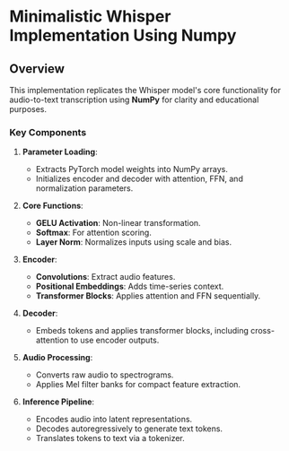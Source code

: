 # Minimalistic Whisper Implementation Using Numpy

## Overview

This implementation replicates the Whisper model's core functionality for audio-to-text transcription using **NumPy** for clarity and educational purposes.

### Key Components

1. **Parameter Loading**:

   - Extracts PyTorch model weights into NumPy arrays.
   - Initializes encoder and decoder with attention, FFN, and normalization parameters.

2. **Core Functions**:

   - **GELU Activation**: Non-linear transformation.
   - **Softmax**: For attention scoring.
   - **Layer Norm**: Normalizes inputs using scale and bias.

3. **Encoder**:

   - **Convolutions**: Extract audio features.
   - **Positional Embeddings**: Adds time-series context.
   - **Transformer Blocks**: Applies attention and FFN sequentially.

4. **Decoder**:

   - Embeds tokens and applies transformer blocks, including cross-attention to use encoder outputs.

5. **Audio Processing**:

   - Converts raw audio to spectrograms.
   - Applies Mel filter banks for compact feature extraction.

6. **Inference Pipeline**:
   - Encodes audio into latent representations.
   - Decodes autoregressively to generate text tokens.
   - Translates tokens to text via a tokenizer.
